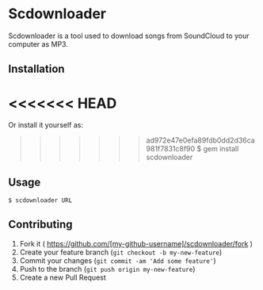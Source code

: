 # Scdownloader

Scdownloader is a tool used to download songs from SoundCloud to your computer as MP3.

## Installation

<<<<<<< HEAD
=======
Or install it yourself as:

>>>>>>> ad972e47e0efa89fdb0dd2d36ca981f7831c8f90
    $ gem install scdownloader

## Usage

    $ scdownloader URL

## Contributing

1. Fork it ( https://github.com/[my-github-username]/scdownloader/fork )
2. Create your feature branch (`git checkout -b my-new-feature`)
3. Commit your changes (`git commit -am 'Add some feature'`)
4. Push to the branch (`git push origin my-new-feature`)
5. Create a new Pull Request
